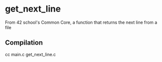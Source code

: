 # get_next_line
From 42 school's Common Core, a function that returns the next line from a file

## Compilation
cc main.c get_next_line.c
